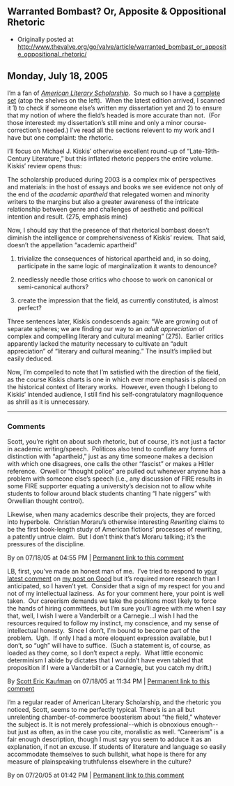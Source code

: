 ## Warranted Bombast? Or, Apposite &amp; Oppositional Rhetoric

 * Originally posted at http://www.thevalve.org/go/valve/article/warranted_bombast_or_apposite_oppositional_rhetoric/

##  Monday, July 18, 2005 

I’m a fan of [_American Literary Scholarship_](http://www.dukeupress.edu/als).  So much so I have a [complete set](http://acephalous.typepad.com/photos/home/home_1.jpg) (atop the shelves on the left).  When the latest edition arrived, I scanned it 1) to check if someone else’s written my dissertation yet and 2) to ensure that my notion of where the field’s headed is more accurate than not.  (For those interested: my dissertation’s still mine and only a minor course-correction’s needed.)  I’ve read all the sections relevent to my work and I have but one complaint: the rhetoric.  

I’ll focus on Michael J. Kiskis’ otherwise excellent round-up of “Late-19th-Century Literature,” but this inflated rhetoric peppers the entire volume.  Kiskis’ review opens thus:

The scholarship produced during 2003 is a complex mix of perspectives and materials: in the host of essays and books we see evidence not only of the end of the _academic apartheid_ that relegated women and minority writers to the margins but also a greater awareness of the intricate relationship between genre and challenges of aesthetic and political intention and result. (275, emphasis mine)

Now, I should say that the presence of that rhetorical bombast doesn’t diminish the intelligence or comprehensiveness of Kiskis’ review.  That said, doesn’t the appellation “academic apartheid” 

1) trivialize the consequences of historical apartheid and, in so doing, participate in the same logic of marginalization it wants to denounce? 

2) needlessly needle those critics who choose to work on canonical or semi-canonical authors?

3) create the impression that the field, as currently constituted, is almost perfect?

Three sentences later, Kiskis condescends again: “We are growing out of separate spheres; we are finding our way to an _adult appreciation_ of complex and compelling literary and cultural meaning” (275).  Earlier critics apparently lacked the maturity necessary to cultivate an “adult appreciation” of “literary and cultural meaning.”  The insult’s implied but easily deduced.  

Now, I’m compelled to note that I’m satisfied with the direction of the field, as the course Kiskis charts is one in which ever more emphasis is placed on the historical context of literary works.  However, even though I belong to Kiskis’ intended audience, I still find his self-congratulatory magniloquence as shrill as it is unnecessary.  

---

### Comments

Scott, you’re right on about such rhetoric, but of course, it’s not just a factor in academic writing/speech.  Politicos also tend to conflate any forms of distinction with “apartheid,” just as any time someone makes a decision with which one disagrees, one calls the other “fascist” or makes a Hitler reference.  Orwell or “thought police” are pulled out whenever anyone has a problem with someone else’s speech (i.e., any discussion of FIRE results in some FIRE supporter equating a university’s decision not to allow white students to follow around black students chanting “I hate niggers” with Orwellian thought control).  

Likewise, when many academics describe their projects, they are forced into hyperbole.  Christian Moraru’s otherwise interesting *Rewriting* claims to be the first book-length study of American fictions’ processes of rewriting, a patently untrue claim.  But I don’t think that’s Moraru talking; it’s the pressures of the discipline.

By  on 07/18/05 at 04:55 PM | [Permanent link to this comment](http://www.thevalve.org/go/valve/article/warranted_bombast_or_apposite_oppositional_rhetoric/#2482)
[]()

LB, first, you’ve made an honest man of me.  I’ve tried to respond to [your latest comment](http://acephalous.typepad.com/acephalous/2005/07/theorys_empire__3.html#comment-7408234) on [my post on Good](http://acephalous.typepad.com/acephalous/2005/07/theorys_empire__3.html) but it’s required more research than I anticipated, so I haven’t yet.  Consider that a sign of my respect for you and not of my intellectual laziness.  As for your comment here, your point is well taken.  Our careerism demands we take the positions most likely to force the hands of hiring committees, but I’m sure you’ll agree with me when I say that, well, I wish I were a Vanderbilt or a Carnegie...I wish I had the resources required to follow my instinct, my conscience, and my sense of intellectual honesty.  Since I don’t, I’m bound to become part of the problem.  Ugh.  If only I had a more eloquent expression available, but I don’t, so “ugh” will have to suffice.  (Such a statement is, of course, as loaded as they come, so I don’t expect a reply.  What little economic determinism I abide by dictates that I wouldn’t have even tabled that proposition if I were a Vanderbilt or a Carnegie, but you catch my drift.)

By [Scott Eric Kaufman](http://acephalous.typepad.com) on 07/18/05 at 11:34 PM | [Permanent link to this comment](http://www.thevalve.org/go/valve/article/warranted_bombast_or_apposite_oppositional_rhetoric/#2486)
[]()

I’m a regular reader of American Literary Scholarship, and the rhetoric you noticed, Scott, seems to me perfectly typical. There’s is an all but unrelenting chamber-of-commerce boosterism about “the field,” whatever the subject is. It is not merely professional--which is obnoxious enough--but just as often, as in the case you cite, moralistic as well. “Careerism” is a fair enough description, though I must say you seem to adduce it as an explanation, if not an excuse. If students of literature and language so easily accommodate themselves to such bullshit, what hope is there for any measure of plainspeaking truthfulenss elsewhere in the culture?

By  on 07/20/05 at 01:42 PM | [Permanent link to this comment](http://www.thevalve.org/go/valve/article/warranted_bombast_or_apposite_oppositional_rhetoric/#2512)

